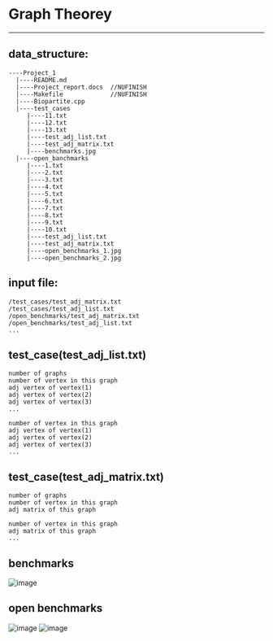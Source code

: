 # Graph Theorey
---
## data_structure:
```
----Project_1
  |----README.md
  |----Project_report.docs  //NUFINISH
  |----Makefile             //NUFINISH
  |----Biopartite.cpp
  |----test_cases
     |----11.txt
     |----12.txt
     |----13.txt
     |----test_adj_list.txt
     |----test_adj_matrix.txt
     |----benchmarks.jpg
  |----open_banchmarks
     |----1.txt
     |----2.txt
     |----3.txt
     |----4.txt
     |----5.txt
     |----6.txt
     |----7.txt
     |----8.txt
     |----9.txt
     |----10.txt
     |----test_adj_list.txt
     |----test_adj_matrix.txt
     |----open_benchmarks_1.jpg
     |----open_benchmarks_2.jpg
```
## input file:
```
/test_cases/test_adj_matrix.txt
/test_cases/test_adj_list.txt
/open_benchmarks/test_adj_matrix.txt
/open_benchmarks/test_adj_list.txt
...
```

## test_case(test_adj_list.txt)
```
number of graphs
number of vertex in this graph
adj vertex of vertex(1)
adj vertex of vertex(2)
adj vertex of vertex(3)
...

number of vertex in this graph
adj vertex of vertex(1)
adj vertex of vertex(2)
adj vertex of vertex(3)
...
```

## test_case(test_adj_matrix.txt)
```
number of graphs
number of vertex in this graph
adj matrix of this graph

number of vertex in this graph
adj matrix of this graph
...
```

## benchmarks
![image](benchmarks/benchmarks.jpg)

## open benchmarks
![image](open_benchmarks/open_benchmarks_1.jpg)
![image](open_benchmarks/open_benchmarks_2.jpg)
